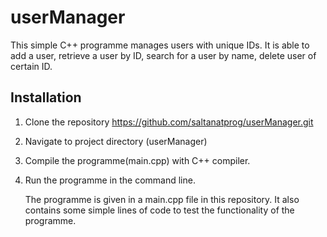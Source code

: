 # userManager
This simple C++ programme manages users with unique IDs. It is able to add a user,  retrieve a user by ID, search for a user by name, delete user of certain ID.

## Installation
1. Clone the repository
   https://github.com/saltanatprog/userManager.git
2. Navigate to project directory (userManager)
3. Compile the programme(main.cpp) with C++ compiler.
4. Run the programme in the command line.

   The programme is given in a main.cpp file in this repository. It also contains some simple lines of code to test the functionality of the programme.
